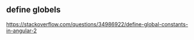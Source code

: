 ## define globels
https://stackoverflow.com/questions/34986922/define-global-constants-in-angular-2
